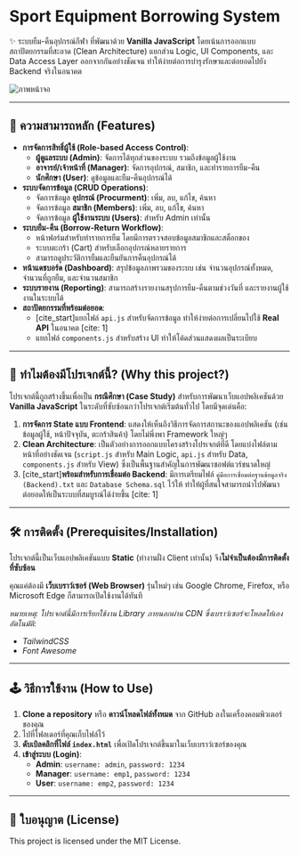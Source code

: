 # Sport Equipment Borrowing System

✨ ระบบยืม-คืนอุปกรณ์กีฬา ที่พัฒนาด้วย **Vanilla JavaScript** โดยเน้นการออกแบบสถาปัตยกรรมที่สะอาด (Clean Architecture) แยกส่วน Logic, UI Components, และ Data Access Layer ออกจากกันอย่างชัดเจน ทำให้ง่ายต่อการบำรุงรักษาและต่อยอดไปยัง Backend จริงในอนาคต

![ภาพหน้าจอ](https://placehold.co/600x400/EFEFEF/333333?text=App+Screenshot)

---

## 🚀 ความสามารถหลัก (Features)

* **การจัดการสิทธิ์ผู้ใช้ (Role-based Access Control)**:
    * **ผู้ดูแลระบบ (Admin)**: จัดการได้ทุกส่วนของระบบ รวมถึงข้อมูลผู้ใช้งาน
    * **อาจารย์/เจ้าหน้าที่ (Manager)**: จัดการอุปกรณ์, สมาชิก, และทำรายการยืม-คืน
    * **นักศึกษา (User)**: ดูข้อมูลและยืม-คืนอุปกรณ์ได้
* **ระบบจัดการข้อมูล (CRUD Operations)**:
    * จัดการข้อมูล **อุปกรณ์ (Procurment)**: เพิ่ม, ลบ, แก้ไข, ค้นหา
    * จัดการข้อมูล **สมาชิก (Members)**: เพิ่ม, ลบ, แก้ไข, ค้นหา
    * จัดการข้อมูล **ผู้ใช้งานระบบ (Users)**: สำหรับ Admin เท่านั้น
* **ระบบยืม-คืน (Borrow-Return Workflow)**:
    * หน้าฟอร์มสำหรับทำรายการยืม โดยมีการตรวจสอบข้อมูลสมาชิกและสต็อกของ
    * ระบบตะกร้า (Cart) สำหรับเลือกอุปกรณ์หลายรายการ
    * สามารถดูประวัติการยืมและยืนยันการคืนอุปกรณ์ได้
* **หน้าแดชบอร์ด (Dashboard)**: สรุปข้อมูลภาพรวมของระบบ เช่น จำนวนอุปกรณ์ทั้งหมด, จำนวนที่ถูกยืม, และจำนวนสมาชิก
* **ระบบรายงาน (Reporting)**: สามารถสร้างรายงานสรุปการยืม-คืนตามช่วงวันที่ และรายงานผู้ใช้งานในระบบได้
* **สถาปัตยกรรมที่พร้อมต่อยอด**:
    * [cite_start]แยกไฟล์ `api.js` สำหรับจัดการข้อมูล ทำให้ง่ายต่อการเปลี่ยนไปใช้ **Real API** ในอนาคต [cite: 1]
    * แยกไฟล์ `components.js` สำหรับสร้าง UI ทำให้โค้ดส่วนแสดงผลเป็นระเบียบ

---

## 🤔 ทำไมต้องมีโปรเจกต์นี้? (Why this project?)

โปรเจกต์นี้ถูกสร้างขึ้นเพื่อเป็น **กรณีศึกษา (Case Study)** สำหรับการพัฒนาเว็บแอปพลิเคชันด้วย **Vanilla JavaScript** ในระดับที่ซับซ้อนกว่าโปรเจกต์เริ่มต้นทั่วไป โดยมีจุดเด่นคือ:

1.  **การจัดการ State แบบ Frontend**: แสดงให้เห็นถึงวิธีการจัดการสถานะของแอปพลิเคชัน (เช่น ข้อมูลผู้ใช้, หน้าปัจจุบัน, ตะกร้าสินค้า) โดยไม่พึ่งพา Framework ใหญ่ๆ
2.  **Clean Architecture**: เป็นตัวอย่างการออกแบบโครงสร้างโปรเจกต์ที่ดี โดยแบ่งไฟล์ตามหน้าที่อย่างชัดเจน (`script.js` สำหรับ Main Logic, `api.js` สำหรับ Data, `components.js` สำหรับ View) ซึ่งเป็นพื้นฐานสำคัญในการพัฒนาซอฟต์แวร์ขนาดใหญ่
3.  [cite_start]**พร้อมสำหรับการเชื่อมต่อ Backend**: มีการเตรียมไฟล์ `คู่มือการเชื่อมต่อฐานข้อมูลจริง (Backend).txt` และ `Database Schema.sql` ไว้ให้ ทำให้ผู้ที่สนใจสามารถนำไปพัฒนาต่อยอดให้เป็นระบบที่สมบูรณ์ได้ง่ายขึ้น [cite: 1]

---

## 🛠️ การติดตั้ง (Prerequisites/Installation)

โปรเจกต์นี้เป็นเว็บแอปพลิเคชันแบบ **Static** (ทำงานฝั่ง Client เท่านั้น) จึง**ไม่จำเป็นต้องมีการติดตั้งที่ซับซ้อน**

คุณแค่ต้องมี **เว็บเบราว์เซอร์ (Web Browser)** รุ่นใหม่ๆ เช่น Google Chrome, Firefox, หรือ Microsoft Edge ก็สามารถเปิดใช้งานได้ทันที

*หมายเหตุ: โปรเจกต์นี้มีการเรียกใช้งาน Library ภายนอกผ่าน CDN ซึ่งเบราว์เซอร์จะโหลดให้เองอัตโนมัติ:*
* *TailwindCSS*
* *Font Awesome*

---

## 🕹️ วิธีการใช้งาน (How to Use)

1.  **Clone a repository** หรือ **ดาวน์โหลดไฟล์ทั้งหมด** จาก GitHub ลงในเครื่องคอมพิวเตอร์ของคุณ
2.  ไปที่โฟลเดอร์ที่คุณเก็บไฟล์ไว้
3.  **ดับเบิลคลิกที่ไฟล์ `index.html`** เพื่อเปิดโปรเจกต์ขึ้นมาในเว็บเบราว์เซอร์ของคุณ
4.  **เข้าสู่ระบบ (Login)**:
    * **Admin**: `username: admin`, `password: 1234`
    * **Manager**: `username: emp1`, `password: 1234`
    * **User**: `username: emp2`, `password: 1234`

---

## 📜 ใบอนุญาต (License)

This project is licensed under the MIT License.
